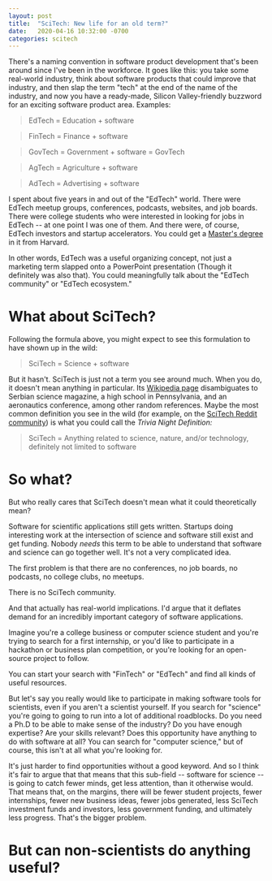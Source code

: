 ```yaml
---
layout: post
title:  "SciTech: New life for an old term?"
date:   2020-04-16 10:32:00 -0700
categories: scitech
---
```


There's a naming convention in software product development that's been around since I've been in the workforce. It goes like this: you take some real-world industry, think about software products that could improve that industry, and then slap the term "tech" at the end of the name of the industry, and now you have a ready-made, Silicon Valley-friendly buzzword for an exciting software product area. Examples:

> EdTech = Education + software

> FinTech = Finance + software

> GovTech = Government + software = GovTech

> AgTech = Agriculture + software

> AdTech = Advertising + software

I spent about five years in and out of the "EdTech" world. There were EdTech meetup groups, conferences, podcasts, websites, and job boards. There were college students who were interested in looking for jobs in EdTech -- at one point I was one of them. And there were, of course, EdTech investors and startup accelerators. You could get a [Master's degree](https://www.gse.harvard.edu/masters/tie) in it from Harvard. 

In other words, EdTech was a useful organizing concept, not just a marketing term slapped onto a PowerPoint presentation (Though it definitely was also that). You could meaningfully talk about the "EdTech community" or "EdTech ecosystem."

# What about SciTech?

Following the formula above, you might expect to see this formulation to have shown up in the wild:

> SciTech = Science + software

But it hasn't. SciTech is just not a term you see around much. When you do, it doesn't mean anything in particular. Its [Wikipedia page](https://en.wikipedia.org/wiki/SciTech) disambiguates to Serbian science magazine, a high school in Pennsylvania, and an aeronautics conference, among other random references. Maybe the most common definition you see in the wild (for example, on the [SciTech Reddit community](https://www.reddit.com/r/scitech/)) is what you could call the *Trivia Night Definition:*

> SciTech = Anything related to science, nature, and/or technology, definitely not limited to software

# So what?

But who really cares that SciTech doesn't mean what it could theoretically mean?

Software for scientific applications still gets written. Startups doing interesting work at the intersection of science and software still exist and get funding. Nobody *needs* this term to be able to understand that software and science can go together well. It's not a very complicated idea.

The first problem is that there are no conferences, no job boards, no podcasts, no college clubs, no meetups. 

There is no SciTech community.

And that actually has real-world implications. I'd argue that it deflates demand for an incredibly important category of software applications.

Imagine you're a college business or computer science student and you're trying to search for a first internship, or you'd like to participate in a hackathon or business plan competition, or you're looking for an open-source project to follow.

You can start your search with "FinTech" or "EdTech" and find all kinds of useful resources.

But let's say you really would like to participate in making software tools for scientists, even if you aren't a scientist yourself. If you search for "science" you're going to going to run into a lot of additional roadblocks. Do you need a Ph.D to be able to make sense of the industry? Do you have enough expertise? Are your skills relevant? Does this opportunity have anything to do with software at all? You can search for "computer science," but of course, this isn't at all what you're looking for.

It's just harder to find opportunities without a good keyword. And so I think it's fair to argue that that means that this sub-field -- software for science -- is going to catch fewer minds, get less attention, than it otherwise would. That means that, on the margins, there will be fewer student projects, fewer internships, fewer new business ideas, fewer jobs generated, less SciTech investment funds and investors, less government funding, and ultimately less progress. That's the bigger problem.

# But can non-scientists do anything useful?

